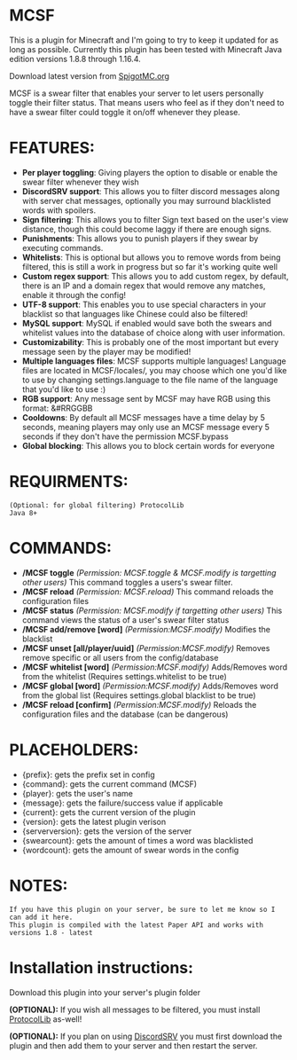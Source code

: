 # MCSF

This is a plugin for Minecraft and I'm going to try to keep it updated for as long as possible. Currently this plugin has been tested with Minecraft Java edition versions 1.8.8 through 1.16.4.

Download latest version from [SpigotMC.org](https://www.spigotmc.org/resources/54115/)

MCSF is a swear filter that enables your server to let users personally toggle their filter status. That means users who feel as if they don't need to have a swear filter could toggle it on/off whenever they please.
# FEATURES:
* **Per player toggling**: Giving players the option to disable or enable the swear filter whenever they wish
* **DiscordSRV support**: This allows you to filter discord messages along with server chat messages, optionally you may surround blacklisted words with spoilers.
* **Sign filtering**: This allows you to filter Sign text based on the user's view distance, though this could become laggy if there are enough signs.
* **Punishments**: This allows you to punish players if they swear by executing commands.
* **Whitelists**: This is optional but allows you to remove words from being filtered, this is still a work in progress but so far it's working quite well
* **Custom regex support**: This allows you to add custom regex, by default, there is an IP and a domain regex that would remove any matches, enable it through the config!
* **UTF-8 support**: This enables you to use special characters in your blacklist so that languages like Chinese could also be filtered!
* **MySQL support**: MySQL if enabled would save both the swears and whitelist values into the database of choice along with user information.
* **Customizability**: This is probably one of the most important but every message seen by the player may be modified!
* **Multiple languages files**: MCSF supports multiple languages! Language files are located in MCSF/locales/, you may choose which one you'd like to use by changing settings.language to the file name of the language that you'd like to use :)
* **RGB support**: Any message sent by MCSF may have RGB using this format: &#RRGGBB
* **Cooldowns**: By default all MCSF messages have a time delay by 5 seconds, meaning players may only use an MCSF message every 5 seconds if they don't have the permission MCSF.bypass
* **Global blocking**: This allows you to block certain words for everyone

# REQUIRMENTS:

    (Optional: for global filtering) ProtocolLib
    Java 8+

# COMMANDS:

* **/MCSF toggle** *(Permission: MCSF.toggle & MCSF.modify is targetting other users)* This command toggles a users's swear filter.
* **/MCSF reload** *(Permission: MCSF.reload)* This command reloads the configuration files
* **/MCSF status** *(Permission: MCSF.modify if targetting other users)* This command views the status of a user's swear filter status
* **/MCSF add/remove [word]** *(Permission:MCSF.modify)* Modifies the blacklist
* **/MCSF unset [all/player/uuid]** *(Permission:MCSF.modify)* Removes remove specific or all users from the config/database
* **/MCSF whitelist [word]** *(Permission:MCSF.modify)* Adds/Removes word from the whitelist (Requires settings.whitelist to be true)
* **/MCSF global [word]** *(Permission:MCSF.modify)* Adds/Removes word from the global list (Requires settings.global blacklist to be true)
* **/MCSF reload [confirm]** *(Permission:MCSF.modify)* Reloads the configuration files and the database (can be dangerous)

# PLACEHOLDERS:

* {prefix}: gets the prefix set in config
* {command}: gets the current command (MCSF)
* {player}: gets the user's name 
* {message}: gets the failure/success value if applicable
* {current}: gets the current version of the plugin
* {version}: gets the latest plugin verison
* {serverversion}: gets the version of the server
* {swearcount}: gets the amount of times a word was blacklisted
* {wordcount}: gets the amount of swear words in the config

# NOTES:

    If you have this plugin on your server, be sure to let me know so I can add it here.
    This plugin is compiled with the latest Paper API and works with versions 1.8 - latest

# Installation instructions:

Download this plugin into your server's plugin folder

**(OPTIONAL):** If you wish all messages to be filtered, you must install [ProtocolLib](https://www.spigotmc.org/resources/1997/) as-well!

**(OPTIONAL):** If you plan on using [DiscordSRV](https://www.spigotmc.org/resources/18494/) you must first download the plugin and then add them to your server and then restart the server.
